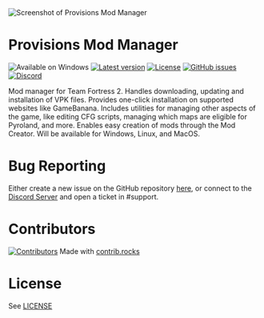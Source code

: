 <picture>
	<source media="(prefers-color-scheme: dark)" srcset="/images/dark.png">
	<source media="(prefers-color-scheme: light)" srcset="/images/light.png">
	<img alt="Screenshot of Provisions Mod Manager" src="/images/dark.png">
</picture>

# Provisions Mod Manager

![Available on Windows](https://img.shields.io/static/v1?label=Available%20on&message=Windows&color=blue) [![Latest version](https://img.shields.io/github/v/release/NicholasDJM/ProvisionsModManager?label=Version)](https://github.com/NicholasDJM/ProvisionsModManager/releases) [![License](https://img.shields.io/github/license/NicholasDJM/ProvisionsModManager?label=License)](https://raw.githubusercontent.com/NicholasDJM/ProvisionsModManager/main/LICENSE) [![GitHub issues](https://img.shields.io/github/issues-raw/NicholasDJM/ProvisionsModManager?label=Open%20Issues)](https://github.com/NicholasDJM/ProvisionsModManager/issues/new?title=New%20Issue&template=bug_report.md) [![Discord](https://discord.com/api/guilds/1098794683183927366/widget.png)](https://discord.gg/VXMQKh2D6x)

Mod manager for Team Fortress 2.
Handles downloading, updating and installation of VPK files. Provides one-click installation on supported websites like GameBanana.
Includes utilities for managing other aspects of the game, like editing CFG scripts, managing which maps are eligible for Pyroland, and more.
Enables easy creation of mods through the Mod Creator.
Will be available for Windows, Linux, and MacOS.

# Bug Reporting
Either create a new issue on the GitHub repository [here](https://github.com/NicholasDJM/ProvisionsModManager/issues/new?title=New%20Issue&template=bug_report.md), or connect to the [Discord Server](https://discord.gg/VXMQKh2D6x) and open a ticket in #support.

# Contributors
[![Contributors](https://contrib.rocks/image?repo=NicholasDJM/ProvisisonsModManager)](https://github.com/NicholasDJM/ProvisisonsModManager/graphs/contributors)
Made with [contrib.rocks](https://contrib.rocks)

# License
See [LICENSE](/LICENSE)

